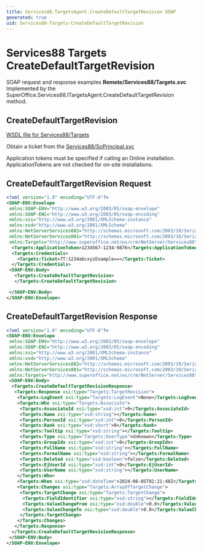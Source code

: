 ```yaml
---
title: Services88.TargetsAgent.CreateDefaultTargetRevision SOAP
generated: true
uid: Services88-Targets-CreateDefaultTargetRevision
---
```


# Services88 Targets CreateDefaultTargetRevision

SOAP request and response examples **Remote/Services88/Targets.svc**
Implemented by the <see cref="M:SuperOffice.Services88.ITargetsAgent.CreateDefaultTargetRevision">SuperOffice.Services88.ITargetsAgent.CreateDefaultTargetRevision</see> method.

## CreateDefaultTargetRevision





[WSDL file for Services88/Targets](../Services88-Targets.md)

Obtain a ticket from the [Services88/SoPrincipal.svc](../SoPrincipal/index.md)

Application tokens must be specified if calling an Online installation. ApplicationTokens are not checked for on-site installations.

## CreateDefaultTargetRevision Request

```xml
<?xml version="1.0" encoding="UTF-8"?>
<SOAP-ENV:Envelope
 xmlns:SOAP-ENV="http://www.w3.org/2003/05/soap-envelope"
 xmlns:SOAP-ENC="http://www.w3.org/2003/05/soap-encoding"
 xmlns:xsi="http://www.w3.org/2001/XMLSchema-instance"
 xmlns:xsd="http://www.w3.org/2001/XMLSchema"
 xmlns:NetServerServices882="http://schemas.microsoft.com/2003/10/Serialization/Arrays"
 xmlns:NetServerServices881="http://schemas.microsoft.com/2003/10/Serialization/"
 xmlns:Targets="http://www.superoffice.net/ws/crm/NetServer/Services88">
  <Targets:ApplicationToken>1234567-1234-9876</Targets:ApplicationToken>
  <Targets:Credentials>
    <Targets:Ticket>7T:1234abcxyzExample==</Targets:Ticket>
  </Targets:Credentials>
 <SOAP-ENV:Body>
   <Targets:CreateDefaultTargetRevision>
   </Targets:CreateDefaultTargetRevision>

 </SOAP-ENV:Body>
</SOAP-ENV:Envelope>

```


## CreateDefaultTargetRevision Response

```xml
<?xml version="1.0" encoding="UTF-8"?>
<SOAP-ENV:Envelope
 xmlns:SOAP-ENV="http://www.w3.org/2003/05/soap-envelope"
 xmlns:SOAP-ENC="http://www.w3.org/2003/05/soap-encoding"
 xmlns:xsi="http://www.w3.org/2001/XMLSchema-instance"
 xmlns:xsd="http://www.w3.org/2001/XMLSchema"
 xmlns:NetServerServices882="http://schemas.microsoft.com/2003/10/Serialization/Arrays"
 xmlns:NetServerServices881="http://schemas.microsoft.com/2003/10/Serialization/"
 xmlns:Targets="http://www.superoffice.net/ws/crm/NetServer/Services88">
 <SOAP-ENV:Body>
  <Targets:CreateDefaultTargetRevisionResponse>
   <Targets:Response xsi:type="Targets:TargetRevision">
    <Targets:LogEvent xsi:type="Targets:LogEvent">None</Targets:LogEvent>
    <Targets:Who xsi:type="Targets:Associate">
     <Targets:AssociateId xsi:type="xsd:int">0</Targets:AssociateId>
     <Targets:Name xsi:type="xsd:string"></Targets:Name>
     <Targets:PersonId xsi:type="xsd:int">0</Targets:PersonId>
     <Targets:Rank xsi:type="xsd:short">0</Targets:Rank>
     <Targets:Tooltip xsi:type="xsd:string"></Targets:Tooltip>
     <Targets:Type xsi:type="Targets:UserType">Unknown</Targets:Type>
     <Targets:GroupIdx xsi:type="xsd:int">0</Targets:GroupIdx>
     <Targets:FullName xsi:type="xsd:string"></Targets:FullName>
     <Targets:FormalName xsi:type="xsd:string"></Targets:FormalName>
     <Targets:Deleted xsi:type="xsd:boolean">false</Targets:Deleted>
     <Targets:EjUserId xsi:type="xsd:int">0</Targets:EjUserId>
     <Targets:UserName xsi:type="xsd:string"></Targets:UserName>
    </Targets:Who>
    <Targets:When xsi:type="xsd:dateTime">2024-06-05T02:21:48Z</Targets:When>
    <Targets:Changes xsi:type="Targets:ArrayOfTargetChange">
     <Targets:TargetChange xsi:type="Targets:TargetChange">
      <Targets:FieldIdentifier xsi:type="xsd:string"></Targets:FieldIdentifier>
      <Targets:ValueChangeFrom xsi:type="xsd:double">0.0</Targets:ValueChangeFrom>
      <Targets:ValueChangeTo xsi:type="xsd:double">0.0</Targets:ValueChangeTo>
     </Targets:TargetChange>
    </Targets:Changes>
   </Targets:Response>
  </Targets:CreateDefaultTargetRevisionResponse>
 </SOAP-ENV:Body>
</SOAP-ENV:Envelope>

```

